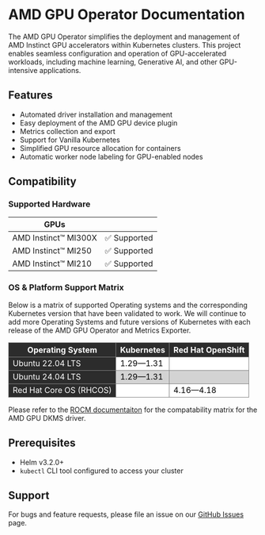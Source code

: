 # AMD GPU Operator Documentation

The AMD GPU Operator simplifies the deployment and management of AMD Instinct GPU accelerators within Kubernetes clusters. This project enables seamless configuration and operation of GPU-accelerated workloads, including machine learning, Generative AI, and other GPU-intensive applications.

## Features

- Automated driver installation and management
- Easy deployment of the AMD GPU device plugin
- Metrics collection and export
- Support for Vanilla Kubernetes
- Simplified GPU resource allocation for containers
- Automatic worker node labeling for GPU-enabled nodes

## Compatibility

### Supported Hardware

| **GPUs** | |
| --- | --- |
| AMD Instinct™ MI300X | ✅ Supported |
| AMD Instinct™ MI250 | ✅ Supported |
| AMD Instinct™ MI210 | ✅ Supported |

### OS & Platform Support Matrix

Below is a matrix of supported Operating systems and the corresponding Kubernetes version that have been validated to work. We will continue to add more Operating Systems and future versions of Kubernetes with each release of the AMD GPU Operator and Metrics Exporter.

<table style="border-collapse: collapse; margin-left: 0; margin-right: auto;">
  <thead style="background-color: #2c2c2c; color: white;">
    <tr>
      <th style="border: 1px solid grey;">Operating System</th>
      <th style="border: 1px solid grey;">Kubernetes</th>
      <th style="border: 1px solid grey;">Red Hat OpenShift</th>
    </tr>
  </thead>
  <tbody>
    <tr style="background-color: white; color: black;">
      <td style="background-color: #2c2c2c; color: white; border: 1px solid grey;">Ubuntu 22.04 LTS</td>
      <td style="border: 1px solid grey;">1.29—1.31</td>
      <td style="border: 1px solid grey;"></td>
    </tr>
    <tr style="background-color: lightgrey; color: black;">
      <td style="background-color: #2c2c2c; color: white; border: 1px solid grey;">Ubuntu 24.04 LTS</td>
      <td style="border: 1px solid grey;">1.29—1.31</td>
      <td style="border: 1px solid grey;"></td>
    </tr>
    <tr style="background-color: white; color: black;">
      <td style="background-color: #2c2c2c; color: white; border: 1px solid grey;">Red Hat Core OS (RHCOS)</td>
      <td style="border: 1px solid grey;"></td>
      <td style="border: 1px solid grey;">4.16—4.18</td>
    </tr>
  </tbody>
</table>

Please refer to the [ROCM documentaiton](https://rocm.docs.amd.com/en/latest/compatibility/compatibility-matrix.html) for the compatability matrix for the AMD GPU DKMS driver.

## Prerequisites

- Helm v3.2.0+
- `kubectl` CLI tool configured to access your cluster

## Support

For bugs and feature requests, please file an issue on our [GitHub Issues](https://github.com/ROCm/gpu-operator/issues) page.
